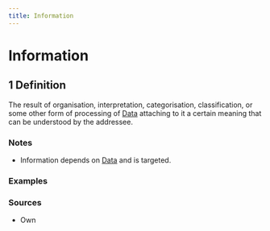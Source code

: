 ```yaml
---
title: Information
---
```


# Information

## 1 Definition 

The result of organisation, interpretation, categorisation, classification, or some other form of processing of [Data](../data) attaching to it a certain meaning that can be understood by the addressee.

### Notes 
- Information depends on [Data](../data) and is targeted.

### Examples 

### Sources
- Own